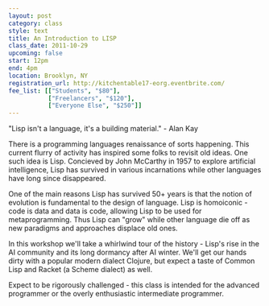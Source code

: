 ```yaml
---
layout: post
category: class
style: text
title: An Introduction to LISP
class_date: 2011-10-29
upcoming: false
start: 12pm
end: 4pm
location: Brooklyn, NY
registration_url: http://kitchentable17-eorg.eventbrite.com/
fee_list: [["Students", "$80"],
           ["Freelancers", "$120"],
           ["Everyone Else", "$250"]]
---
```

"Lisp isn't a language, it's a building material." - Alan Kay

There is a programming languages renaissance of sorts happening. This
current flurry of activity has inspired some folks to revisit old
ideas. One such idea is Lisp. Concieved by John McCarthy in 1957 to
explore artificial intelligence, Lisp has survived in various
incarnations while other languages have long since disappeared.

One of the main reasons Lisp has survived 50+ years is that the notion
of evolution is fundamental to the design of language. Lisp is
homoiconic - code is data and data is code, allowing Lisp to be used for
metaprogramming. Thus Lisp can "grow" while other language die off as
new paradigms and approaches displace old ones.

In this workshop we'll take a whirlwind tour of the history - Lisp's
rise in the AI community and its long dormancy after AI winter. We'll
get our hands dirty with a popular modern dialect Clojure, but expect
a taste of Common Lisp and Racket (a Scheme dialect) as well.

Expect to be rigorously challenged - this class is intended for the
advanced programmer or the overly enthusiastic intermediate
programmer.
